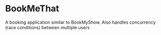 # BookMeThat
A booking application similar to BookMyShow. Also handles concurrency (race conditions) between multiple users 
